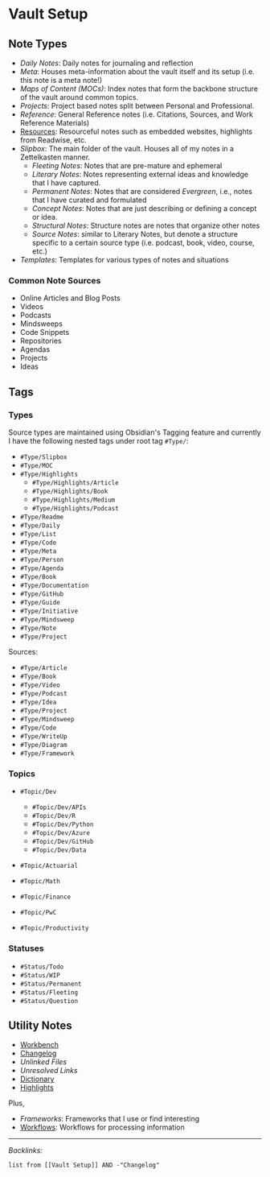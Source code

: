# Vault Setup

## Note Types

* *Daily Notes*: Daily notes for journaling and reflection
* *Meta*: Houses meta-information about the vault itself and its setup (i.e. this note is a meta note!)
* *Maps of Content (MOCs)*: Index notes that form the backbone structure of the vault around common topics.
* *Projects*: Project based notes split between Personal and Professional.
* *Reference*: General Reference notes (i.e. Citations, Sources, and Work Reference Materials)
* [Resources](../../3-Resources/_README.md): Resourceful notes such as embedded websites, highlights from Readwise, etc.
* *Slipbox*: The main folder of the vault. Houses all of my notes in a Zettelkasten manner. 
  * *Fleeting Notes*: Notes that are pre-mature and ephemeral
  * *Literary Notes*: Notes representing external ideas and knowledge that I have captured.
  * *Permanent Notes*: Notes that are considered *Evergreen*, i.e., notes that I have curated and formulated
  * *Concept Notes*: Notes that are just describing or defining a concept or idea.
  * *Structural Notes*: Structure notes are notes that organize other notes
  * *Source Notes*: similar to Literary Notes, but denote a structure specific to a certain source type (i.e. podcast, book, video, course, etc.)
* *Templates*: Templates for various types of notes and situations

### Common Note Sources

* Online Articles and Blog Posts
* Videos
* Podcasts
* Mindsweeps
* Code Snippets
* Repositories
* Agendas
* Projects
* Ideas

## Tags

### Types

Source types are maintained using Obsidian's Tagging feature and currently I have the following nested tags under root tag `#Type/`:

* `#Type/Slipbox`
* `#Type/MOC`
* `#Type/Highlights`
  * `#Type/Highlights/Article`
  * `#Type/Highlights/Book`
  * `#Type/Highlights/Medium`
  * `#Type/Highlights/Podcast`
* `#Type/Readme`
* `#Type/Daily`
* `#Type/List`
* `#Type/Code`
* `#Type/Meta`
* `#Type/Person`
* `#Type/Agenda`
* `#Type/Book`
* `#Type/Documentation`
* `#Type/GitHub`
* `#Type/Guide`
* `#Type/Initiative`
* `#Type/Mindsweep`
* `#Type/Note`
* `#Type/Project`

Sources:

* `#Type/Article`
* `#Type/Book`
* `#Type/Video`
* `#Type/Podcast`
* `#Type/Idea`
* `#Type/Project`
* `#Type/Mindsweep`
* `#Type/Code`
* `#Type/WriteUp`
* `#Type/Diagram`
* `#Type/Framework`

### Topics

* `#Topic/Dev`
  
  * `#Topic/Dev/APIs`
  * `#Topic/Dev/R`
  * `#Topic/Dev/Python`
  * `#Topic/Dev/Azure`
  * `#Topic/Dev/GitHub`
  * `#Topic/Dev/Data`
* `#Topic/Actuarial`

* `#Topic/Math`

* `#Topic/Finance`

* `#Topic/PwC`

* `#Topic/Productivity`

### Statuses

* `#Status/Todo`
* `#Status/WIP`
* `#Status/Permanent`
* `#Status/Fleeting`
* `#Status/Question`

## Utility Notes

* [Workbench](../../Workbench.md)
* [Changelog](../../Changelog.md)
* *Unlinked Files*
* *Unresolved Links*
* [Dictionary](../../3-Resources/Dictionary/Dictionary.md)
* [Highlights](../../3-Resources/Highlights/Highlights.md)

Plus,

* *Frameworks*: Frameworks that I use or find interesting
* [Workflows](../../1-Projects/Personal/lossrx/Workflows.md): Workflows for processing information

---

*Backlinks:*

````dataview
list from [[Vault Setup]] AND -"Changelog"
````
